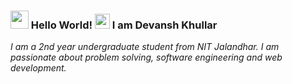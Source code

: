 ### <img src="https://github.com/Shiv-sharma-111/Shiv-sharma-111/blob/master/Assets/Hi.gif" width="29px"> Hello World!&nbsp;<img src="https://github.com/Shiv-sharma-111/Shiv-sharma-111/blob/master/Assets/Earth.gif" width="24px"> I am Devansh Khullar

<em>I am a 2nd year undergraduate student from NIT Jalandhar. I am passionate about problem solving, software engineering and web development.</em>
